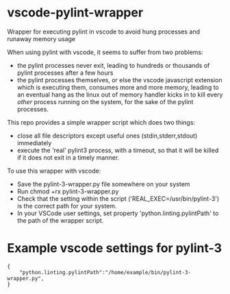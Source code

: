 # vscode-pylint-wrapper
Wrapper for executing pylint in vscode to avoid hung processes and runaway memory usage

When using pylint with vscode, it seems to suffer from two problems:

   - the pylint processes never exit, leading to hundreds or thousands of pylint processes after a few hours
   - the pylint processes themselves, or else the vscode javascript extension which is executing them, consumes more and more memory, leading to an eventual hang as the linux out of memory handler kicks in to kill every *other* process running on the system, for the sake of the pylint processes.
   
This repo provides a simple wrapper script which does two things:
  - close all file descriptors except useful ones (stdin,stderr,stdout) immediately
  - execute the 'real' pylint3 process, with a timeout, so that it will be killed if it does not exit in a timely manner.
  
To use this wrapper with vscode:

  - Save the pylint-3-wrapper.py file somewhere on your system
  - Run chmod +rx pylint-3-wrapper.py
  - Check that the setting within the script ('REAL_EXEC=/usr/bin/pylint-3') is the correct path for your system.
  - In your VSCode user settings, set property 'python.linting.pylintPath' to the path of the wrapper script.
  
 
# Example vscode settings for pylint-3
    { 
        "python.linting.pylintPath":"/home/example/bin/pylint-3-wrapper.py",
    }
